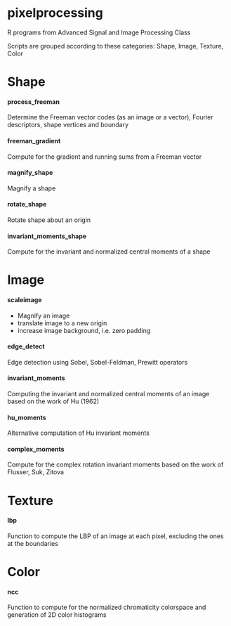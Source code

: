 # pixelprocessing
R programs from Advanced Signal and Image Processing Class

Scripts are grouped according to these categories: Shape, Image, Texture, Color

# Shape

#### process_freeman

Determine the Freeman vector codes (as an image or a vector), Fourier descriptors, shape vertices and boundary

#### freeman_gradient

Compute for the gradient and running sums from a Freeman vector

#### magnify_shape

Magnify a shape

#### rotate_shape

Rotate shape about an origin

#### invariant_moments_shape

Compute for  the invariant and normalized central moments of a shape

# Image

#### scaleimage

* Magnify an image
* translate image to a new origin
* increase image background, i.e. zero padding

#### edge_detect

Edge detection using Sobel, Sobel-Feldman, Prewitt operators

#### invariant_moments

Computing the invariant and normalized central moments of an image based on
the work of Hu (1962)

#### hu_moments

Alternative computation of Hu invariant moments

#### complex_moments

Compute for the complex rotation invariant moments based on the work of Flusser, Suk, Zitova

# Texture

#### lbp

Function to compute the LBP of an image at each pixel, excluding the ones at the boundaries

# Color

#### ncc

Function to compute for the normalized chromaticity colorspace and generation of 2D color histograms
